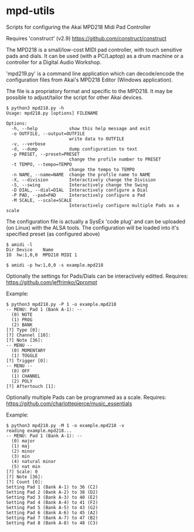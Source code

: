 # mpd-utils

Scripts for configuring the Akai MPD218 Midi Pad Controller

Requires 'construct' (v2.9)
https://github.com/construct/construct

The MPD218 is a small/low-cost MIDI pad controller, with touch sensitive
pads and dials. It can be used (with a PC/Laptop) as a drum machine or
a controller for a Digital Audio Workshop.

'mpd219.py' is a command line application which can decode/encode the
configuration files from Akai's MPD218 Editor (Windows application).

The file is a propriatory format and specific to the MPD218. It may
be possible to adjust/tailor the script for other Akai devices.
```
$ python3 mpd218.py -h
Usage: mpd218.py [options] FILENAME

Options:
  -h, --help            show this help message and exit
  -o OUTFILE, --output=OUTFILE
                        write data to OUTFILE
  -v, --verbose         
  -d, --dump            dump configuration to text
  -p PRESET, --preset=PRESET
                        change the profile number to PRESET
  -t TEMPO, --tempo=TEMPO
                        change the tempo to TEMPO
  -n NAME, --name=NAME  change the profile name to NAME
  -X, --division        Interactively change the Division
  -S, --swing           Interactively change the Swing
  -D DIAL, --dial=DIAL  Interactively configure a Dial
  -P PAD, --pad=PAD     Interactively configure a Pad
  -M SCALE, --scale=SCALE
                        Interactively configure multiple Pads as a scale
```

The configuration file is actually a SysEx 'code plug' and can be
uploaded (on Linux) with the ALSA tools. The configuration will
be loaded into it's specified preset (as configured above)
```
$ amidi -l
Dir Device    Name
IO  hw:1,0,0  MPD218 MIDI 1

$ amidi -p hw:1,0,0 -s example.mpd218
```

Optionally the settings for Pads/Dials can be interactively editted.
Requires:
https://github.com/jeffrimko/Qprompt

Example:
```
$ python3 mpd218.py -P 1 -o example.mpd218 
-- MENU: Pad 1 (Bank A-1): --
  (0) NOTE
  (1) PROG
  (2) BANK
[?] Type [0]: 
[?] Channel [10]: 
[?] Note [36]: 
-- MENU --
  (0) MOMENTARY
  (1) TOGGLE
[?] Trigger [0]: 
-- MENU --
  (0) OFF
  (1) CHANNEL
  (2) POLY
[?] Aftertouch [1]: 
```

Optionally multiple Pads can be programmed as a scale.
Requires:
https://github.com/charlottepierce/music_essentials

Example:
```
$ python3 mpd218.py -M 1 -o example.mpd218 -v
reading example.mpd218...
-- MENU: Pad 1 (Bank A-1): --
  (0) major
  (1) maj
  (2) minor
  (3) min
  (4) natural minor
  (5) nat min
[?] Scale: 0
[?] Note [36]: 
[?] Count [0]: 
Setting Pad 1 (Bank A-1) to 36 (C2)
Setting Pad 2 (Bank A-2) to 38 (D2)
Setting Pad 3 (Bank A-3) to 40 (E2)
Setting Pad 4 (Bank A-4) to 41 (F2)
Setting Pad 5 (Bank A-5) to 43 (G2)
Setting Pad 6 (Bank A-6) to 45 (A2)
Setting Pad 7 (Bank A-7) to 47 (B2)
Setting Pad 8 (Bank A-8) to 48 (C3)
```
